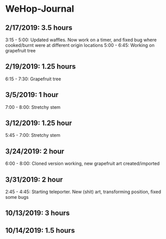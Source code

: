 # WeHop-Journal

## 2/17/2019: 3.5 hours
3:15 - 5:00: Updated waffles. Now work on a timer, and fixed bug where cooked/burnt were at different origin locations
5:00 - 6:45: Working on grapefruit tree

## 2/19/2019: 1.25 hours
6:15 - 7:30: Grapefruit tree

## 3/5/2019: 1 hour
7:00 - 8:00: Stretchy stem

## 3/12/2019: 1.25 hour
5:45 - 7:00: Stretchy stem

## 3/24/2019: 2 hour
6:00 - 8:00: Cloned version working, new grapefruit art created/imported

## 3/31/2019: 2 hour
2:45 - 4:45: Starting teleporter. New (shit) art, transforming position, fixed some bugs

## 10/13/2019: 3 hours

## 10/14/2019: 1.5 hours
